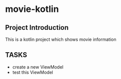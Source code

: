 # movie-kotlin

## Project Introduction
This is a kotlin project which shows movie information

## TASKS
* create a new ViewModel
* test this ViewModel
